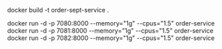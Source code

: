docker build -t order-sept-service .

docker run -d -p 7080:8000 --memory="1g" --cpus="1.5" order-service
docker run -d -p 7081:8000 --memory="1g" --cpus="1.5" order-service
docker run -d -p 7082:8000 --memory="1g" --cpus="1.5" order-service